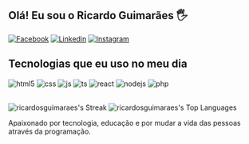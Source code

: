 ## Olá! Eu sou o Ricardo Guimarães   🖐️

[![Facebook](https://img.shields.io/badge/Facebook-1877F2?style=for-the-badge&logo=facebook&logoColor=white)](https://www.facebook.com/ricardodesenvolvedor)
[![Linkedin](https://img.shields.io/badge/LinkedIn-0077B5?style=for-the-badge&logo=linkedin&logoColor=white)](https://www.linkedin.com/in/web-ricardo)
[![Instagram](https://img.shields.io/badge/Instagram-E4405F?style=for-the-badge&logo=instagram&logoColor=white)](https://www.instagram.com/ricardodesenvolvedor/)

## Tecnologias que eu uso no meu dia

<div style="display: inline_block">
  <img align="center" alt="html5" src="https://img.shields.io/badge/HTML5-E34F26?style=for-the-badge&logo=html5&logoColor=white" />
  <img align="center" alt="css" src="https://img.shields.io/badge/CSS3-1572B6?style=for-the-badge&logo=css3&logoColor=white" />
  <img align="center" alt="js" src="https://img.shields.io/badge/JavaScript-F7DF1E?style=for-the-badge&logo=javascript&logoColor=black" />
  <img align="center" alt="ts" src="https://img.shields.io/badge/TypeScript-007ACC?style=for-the-badge&logo=typescript&logoColor=white" />
  <img align="center" alt="react" src="https://img.shields.io/badge/React-20232A?style=for-the-badge&logo=react&logoColor=61DAFB" />
  <img align="center" alt="nodejs" src="https://img.shields.io/badge/Node.js-43853D?style=for-the-badge&logo=node.js&logoColor=white" />
  <img align="center" alt="php" src="https://img.shields.io/badge/PHP-777BB4?style=for-the-badge&logo=php&logoColor=white" />
</div><br/>

![ricardosguimaraes's Streak](https://github-readme-streak-stats.herokuapp.com/?user=ricardosguimaraes&theme=dracula&hide_border=true)
![ricardosguimaraes's Top Languages](https://github-readme-stats.vercel.app/api/top-langs/?username=ricardosguimaraes&theme=dracula&show_icons=true&hide_border=true&layout=compact)

Apaixonado por tecnologia, educação e por mudar a vida das pessoas através da programação.